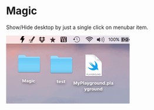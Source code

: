 # Magic
Show/Hide desktop by just a single click on menubar item.

![screenshot](/Screenshots/screenshot.gif)
